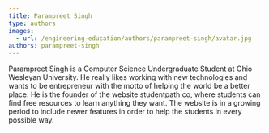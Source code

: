 ```yaml
---
title: Parampreet Singh
type: authors
images:
  - url: /engineering-education/authors/parampreet-singh/avatar.jpg
authors: parampreet-singh
---
```

Parampreet Singh is a Computer Science Undergraduate Student at Ohio Wesleyan University. He really likes working with new technologies and wants to be entrepreneur with the motto of helping the world be a better place.
He is the founder of the website studentpath.co, where students can find free resources to learn anything they want. The website is in a growing period to include newer features in order to help the students in every possible way.
